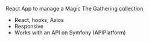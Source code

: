 React App to manage a Magic The Gathering collection

- React, hooks, Axios
- Responsive
- Works with an API on Symfony (APIPlatform)
